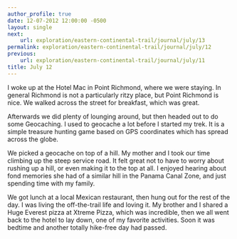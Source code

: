```yaml
---
author_profile: true
date: 12-07-2012 12:00:00 -0500
layout: single
next:
    url: exploration/eastern-continental-trail/journal/july/13
permalink: exploration/eastern-continental-trail/journal/july/12
previous:
    url: exploration/eastern-continental-trail/journal/july/11
title: July 12
---
```

I woke up at the Hotel Mac in Point Richmond, where we were staying. In general Richmond is not a particularly ritzy place, but Point Richmond is nice. We walked across the street for breakfast, which was great.

Afterwards we did plenty of lounging around, but then headed out to do some Geocaching. I used to geocache a lot before I started my trek. It is a simple treasure hunting game based on GPS coordinates which has spread across the globe.

We picked a geocache on top of a hill. My mother and I took our time climbing up the steep service road. It felt great not to have to worry about rushing up a hill, or even making it to the top at all. I enjoyed hearing about fond memories she had of a similar hill in the Panama Canal Zone, and just spending time with my family.

We got lunch at a local Mexican restaurant, then hung out for the rest of the day. I was living the off-the-trail life and loving it. My brother and I shared a Huge Everest pizza at Xtreme Pizza, which was incredible, then we all went back to the hotel to lay down, one of my favorite activities. Soon it was bedtime and another totally hike-free day had passed.